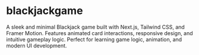 # blackjackgame
A sleek and minimal Blackjack game built with Next.js, Tailwind CSS, and Framer Motion. Features animated card interactions, responsive design, and intuitive gameplay logic. Perfect for learning game logic, animation, and modern UI development.

